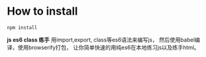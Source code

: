 # How to install

`npm install`

**js es6 class 练手**
用import,export, class等es6语法来编写js， 然后使用babel编译，使用browserify打包， 让你简单快速的用纯es6在本地练习js以及练手html。
